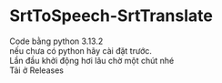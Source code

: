 # SrtToSpeech-SrtTranslate  
Code bằng python 3.13.2  
nếu chưa có python hãy cài đặt trước.  
Lần đầu khởi động hơi lâu chờ một chút nhé  
Tải ở Releases
